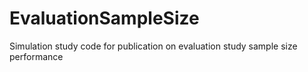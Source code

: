 # EvaluationSampleSize
Simulation study code for publication on evaluation study sample size performance
